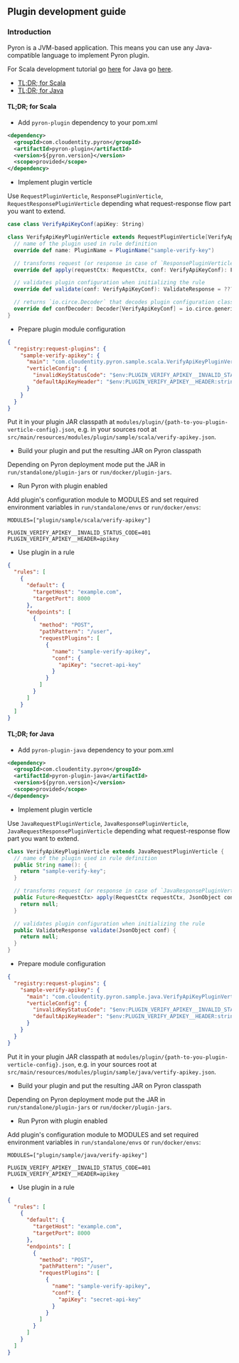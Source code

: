## Plugin development guide

### Introduction

Pyron is a JVM-based application. This means you can use any Java-compatible language to implement Pyron plugin.

For Scala development tutorial go [here](plugin-development-scala.md) for Java go [here](plugin-development-java.md).

* [TL;DR; for Scala](#tldr-scala)
* [TL;DR; for Java](#tldr-java)

#### TL;DR; for Scala

* Add `pyron-plugin` dependency to your pom.xml

```xml
<dependency>
  <groupId>com.cloudentity.pyron</groupId>
  <artifactId>pyron-plugin</artifactId>
  <version>${pyron.version}</version>
  <scope>provided</scope>
</dependency>
```

* Implement plugin verticle

Use `RequestPluginVerticle`, `ResponsePluginVerticle`, `RequestResponsePluginVerticle` depending what request-response flow part you want to extend.

```scala
case class VerifyApiKeyConf(apiKey: String)

class VerifyApiKeyPluginVerticle extends RequestPluginVerticle[VerifyApiKeyConf] with ConfigDecoder {
  // name of the plugin used in rule definition
  override def name: PluginName = PluginName("sample-verify-key")

  // transforms request (or response in case of `ResponsePluginVerticle`) given plugin configuration, NOTE: `RequestCtx` is immutable
  override def apply(requestCtx: RequestCtx, conf: VerifyApiKeyConf): Future[RequestCtx] = ???

  // validates plugin configuration when initializing the rule
  override def validate(conf: VerifyApiKeyConf): ValidateResponse = ???

  // returns `io.circe.Decoder` that decodes plugin configuration class from JSON
  override def confDecoder: Decoder[VerifyApiKeyConf] = io.circe.generic.semiauto.deriveDecoder
}
```

* Prepare plugin module configuration

```json
{
  "registry:request-plugins": {
    "sample-verify-apikey": {
      "main": "com.cloudentity.pyron.sample.scala.VerifyApiKeyPluginVerticle",
      "verticleConfig": {
        "invalidKeyStatusCode": "$env:PLUGIN_VERIFY_APIKEY__INVALID_STATUS_CODE:int:401",
        "defaultApiKeyHeader": "$env:PLUGIN_VERIFY_APIKEY__HEADER:string:apikey"
      }
    }
  }
}
```

Put it in your plugin JAR classpath at `modules/plugin/{path-to-you-plugin-verticle-config}.json`, e.g. in your sources root at `src/main/resources/modules/plugin/sample/scala/verify-apikey.json`.

* Build your plugin and put the resulting JAR on Pyron classpath

Depending on Pyron deployment mode put the JAR in `run/standalone/plugin-jars` or `run/docker/plugin-jars`.

* Run Pyron with plugin enabled

Add plugin's configuration module to MODULES and set required environment variables in `run/standalone/envs` or `run/docker/envs`:

```
MODULES=["plugin/sample/scala/verify-apikey"]

PLUGIN_VERIFY_APIKEY__INVALID_STATUS_CODE=401
PLUGIN_VERIFY_APIKEY__HEADER=apikey
```

* Use plugin in a rule

```json
{
  "rules": [
    {
      "default": {
        "targetHost": "example.com",
        "targetPort": 8000
      },
      "endpoints": [
        {
          "method": "POST",
          "pathPattern": "/user",
          "requestPlugins": [
            {
              "name": "sample-verify-apikey",
              "conf": {
                "apiKey": "secret-api-key"
              }
            }
          ]
        }
      ]
    }
  ]
}
```

#### TL;DR; for Java

* Add `pyron-plugin-java` dependency to your pom.xml

```xml
<dependency>
  <groupId>com.cloudentity.pyron</groupId>
  <artifactId>pyron-plugin-java</artifactId>
  <version>${pyron.version}</version>
  <scope>provided</scope>
</dependency>
```

* Implement plugin verticle

Use `JavaRequestPluginVerticle`, `JavaResponsePluginVerticle`, `JavaRequestResponsePluginVerticle` depending what request-response flow part you want to extend.

```java
class VerifyApiKeyPluginVerticle extends JavaRequestPluginVerticle {
  // name of the plugin used in rule definition
  public String name(): {
    return "sample-verify-key";
  }

  // transforms request (or response in case of `JavaResponsePluginVerticle`) given plugin configuration, NOTE: `RequestCtx` is immutable
  public Future<RequestCtx> apply(RequestCtx requestCtx, JsonObject conf) {
    return null;
  }

  // validates plugin configuration when initializing the rule
  public ValidateResponse validate(JsonObject conf) {
    return null;
  }
}
```

* Prepare module configuration

```json
{
  "registry:request-plugins": {
    "sample-verify-apikey": {
      "main": "com.cloudentity.pyron.sample.java.VerifyApiKeyPluginVerticle",
      "verticleConfig": {
        "invalidKeyStatusCode": "$env:PLUGIN_VERIFY_APIKEY__INVALID_STATUS_CODE:int:401",
        "defaultApiKeyHeader": "$env:PLUGIN_VERIFY_APIKEY__HEADER:string:apikey"
      }
    }
  }
}
```

Put it in your plugin JAR classpath at `modules/plugin/{path-to-you-plugin-verticle-config}.json`, e.g. in your sources root at `src/main/resources/modules/plugin/sample/java/vertify-apikey.json`.

* Build your plugin and put the resulting JAR on Pyron classpath

Depending on Pyron deployment mode put the JAR in `run/standalone/plugin-jars` or `run/docker/plugin-jars`.

* Run Pyron with plugin enabled

Add plugin's configuration module to MODULES and set required environment variables in `run/standalone/envs` or `run/docker/envs`:

```
MODULES=["plugin/sample/java/verify-apikey"]

PLUGIN_VERIFY_APIKEY__INVALID_STATUS_CODE=401
PLUGIN_VERIFY_APIKEY__HEADER=apikey
```

* Use plugin in a rule

```json
{
  "rules": [
    {
      "default": {
        "targetHost": "example.com",
        "targetPort": 8000
      },
      "endpoints": [
        {
          "method": "POST",
          "pathPattern": "/user",
          "requestPlugins": [
            {
              "name": "sample-verify-apikey",
              "conf": {
                "apiKey": "secret-api-key"
              }
            }
          ]
        }
      ]
    }
  ]
}
```
